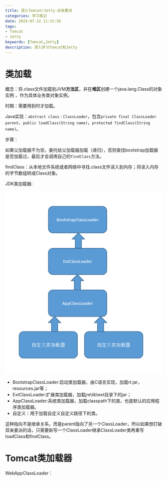 ```yaml
---
title: 深入Tomcat/Jetty-双亲委派
categories: 学习笔记
date: 2019-07-22 11:31:56
tags:
- Tomcat
- Jetty
keywords: [Tomcat,Jetty]
description: 深入学习Tomcat和Jetty
---
```


# 类加载

概念：将.class文件加载到JVM**方法区**，并在**堆区**创建一个java.lang.Class的对象实例 ，作为具体业务类对象实例。

时期：需要用到时才加载。

Java实现：`abstract class：ClassLoader`，包含`private final ClassLoader parent`、`public loadClass(String name)`，`protected findClass(String name)`。

步骤：

如果父加载器不为空，委托给父加载器加载（递归），否则查找bootstrap加载器是否加载过，最后才会调用自己的`findClass`方法。

findClass：从本地文件系统或者网络中寻找.class文件读入到内存；将读入内存的字节数组转成Class对象。

JDK类加载器:

![深入Tomcat/Jetty-双亲委派/JDK-ClassLoader.png](深入Tomcat-Jetty-双亲委派/JDK-ClassLoader.png)

- BootstrapClassLoader:启动类加载器，由C语言实现，加载rt.jar，resources.jar等；
- ExtClassLoader:扩展类加载器，加载jre\lib\ext目录下的jar；
- AppClassLoader:系统类加载器，加载classpath下的类，也是默认的应用程序类加载器。
- 自定义：用于加载自定义自定义路径下的类。

这种指向不是继承关系，而是parent指向了另一个ClassLoader，所以如果想打破双亲委派的话，只需要新写一个ClassLoader继承ClassLoader类再重写loadClass和findClass。

# Tomcat类加载器

WebAppClassLoader：